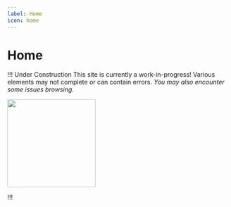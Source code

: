 ```yaml
---
label: Home
icon: home
---
```


# Home

!!! Under Construction
This site is currently a work-in-progress! Various elements may not complete or can contain errors. *You may also encounter some issues browsing.*
<p><img src="static/roboco.gif" width="200"></p>
!!!